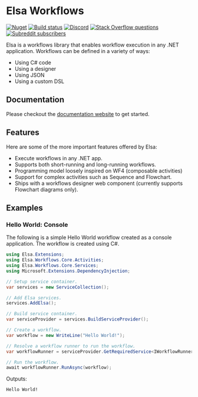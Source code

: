 # Elsa Workflows

[![Nuget](https://img.shields.io/nuget/v/elsa)](https://www.nuget.org/packages/Elsa/)
[![Build status](https://github.com/elsa-workflows/elsa-core/actions/workflows/ci.yml/badge.svg?branch=v3)](https://github.com/elsa-workflows/elsa-core/actions/workflows/ci.yml)
[![Discord](https://img.shields.io/discord/814605913783795763?label=chat&logo=discord)](https://discord.gg/hhChk5H472)
[![Stack Overflow questions](https://img.shields.io/badge/stackoverflow-elsa_workflows-orange.svg)]( http://stackoverflow.com/questions/tagged/elsa-workflows )
[![Subreddit subscribers](https://img.shields.io/reddit/subreddit-subscribers/elsaworkflows?style=social)](https://www.reddit.com/r/elsaworkflows/)

Elsa is a workflows library that enables workflow execution in any .NET application. Workflows can be defined in a variety of ways:

- Using C# code
- Using a designer
- Using JSON
- Using a custom DSL

## Documentation
Please checkout the [documentation website](https://v3.elsaworkflows.io/) to get started.

## Features

Here are some of the more important features offered by Elsa:

- Execute workflows in any .NET app.
- Supports both short-running and long-running workflows.
- Programming model loosely inspired on WF4 (composable activities)
- Support for complex activities such as Sequence and Flowchart.
- Ships with a workflows designer web component (currently supports Flowchart diagrams only).

## Examples

### Hello World: Console
The following is a simple Hello World workflow created as a console application. The workflow is created using C#.

```csharp
using Elsa.Extensions;
using Elsa.Workflows.Core.Activities;
using Elsa.Workflows.Core.Services;
using Microsoft.Extensions.DependencyInjection;

// Setup service container.
var services = new ServiceCollection();

// Add Elsa services.
services.AddElsa();

// Build service container.
var serviceProvider = services.BuildServiceProvider();

// Create a workflow.
var workflow = new WriteLine("Hello World!");

// Resolve a workflow runner to run the workflow.
var workflowRunner = serviceProvider.GetRequiredService<IWorkflowRunner>();

// Run the workflow.
await workflowRunner.RunAsync(workflow);
```

Outputs:

```shell
Hello World!
```